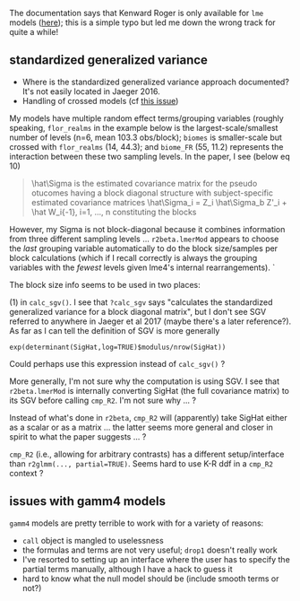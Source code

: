 The documentation says that Kenward Roger is only available for `lme` models ([here](https://github.com/bcjaeger/r2glmm/blob/master/man/r2beta.Rd#L19-L20)); this is a simple typo but led me down the wrong track for quite a while!

## standardized generalized variance

- Where is the standardized generalized variance approach documented? It's not easily located in Jaeger 2016.
- Handling of crossed models (cf [this issue](https://github.com/bcjaeger/r2glmm/issues/9#issuecomment-600783392))

My models have multiple random effect terms/grouping variables (roughly speaking, `flor_realms` in the example below is the largest-scale/smallest number of levels (n=6, mean 103.3 obs/block); `biomes` is smaller-scale but crossed with `flor_realms` (14, 44.3); and `biome_FR` (55, 11.2) represents the interaction between these two sampling levels.  In the paper, I see (below eq 10)

> \hat\Sigma is the estimated covariance matrix for the pseudo otucomes having a block diagonal structure with subject-specific estimated covariance matrices \hat\Sigma_i = Z_i \hat\Sigma_b Z'_i + \hat W_i{-1}, i=1, ..., n constituting the blocks

However, my Sigma is not block-diagonal because it combines information from three different sampling levels ...  `r2beta.lmerMod` appears to choose the *last* grouping variable automatically to do the block size/samples per block calculations (which if I recall correctly is always the grouping variables with the *fewest* levels given lme4's internal rearrangements).	`

The block size info seems to be used in two places: 

(1) in `calc_sgv()`. I see that `?calc_sgv` says "calculates the standardized generalized variance for a block diagonal matrix", but I don't see SGV referred to anywhere in Jaeger et al 2017 (maybe there's a later reference?). As far as I can tell the definition of SGV is more generally

```{r sgv}
exp(determinant(SigHat,log=TRUE)$modulus/nrow(SigHat))
```

Could perhaps use this expression instead of `calc_sgv()` ?

More generally, I'm not sure why the computation is using SGV. I see that `r2beta.lmerMod` is internally converting SigHat (the full covariance matrix) to its SGV before calling `cmp_R2`. I'm not sure why ... ?

Instead of what's done in `r2beta`, `cmp_R2` will (apparently) take SigHat either as a scalar or as a matrix ... the latter seems more general and closer in spirit to what the paper suggests ... ?

`cmp_R2` (i.e., allowing for arbitrary contrasts) has a different setup/interface than `r2glmm(..., partial=TRUE)`.  Seems hard to use K-R ddf in a `cmp_R2` context ?

## issues with gamm4 models

`gamm4` models are pretty terrible to work with for a variety of reasons:

- `call` object is mangled to uselessness
- the formulas and terms are not very useful; `drop1` doesn't really work
- I've resorted to setting up an interface where the user has to specify the partial terms manually, although I have a hack to guess it
- hard to know what the null model should be (include smooth terms or not?)
